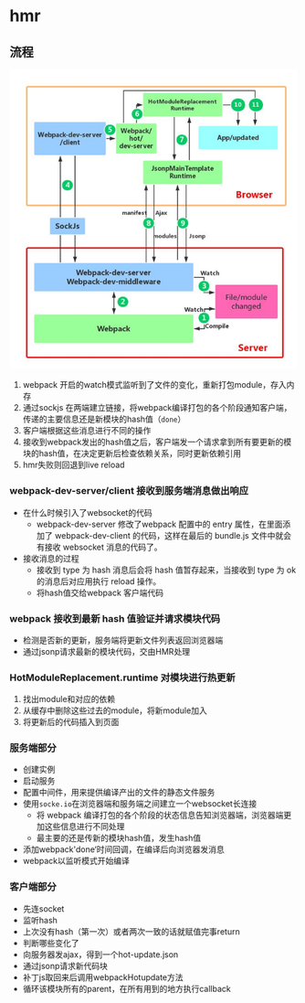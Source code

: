 # hmr

## 流程
![hmr](./hmr.jpeg)

1. webpack 开启的watch模式监听到了文件的变化，重新打包module，存入内存
2. 通过sockjs 在两端建立链接，将webpack编译打包的各个阶段通知客户端，传递的主要信息还是新模块的hash值（`done`）
3. 客户端根据这些消息进行不同的操作
4. 接收到webpack发出的hash值之后，客户端发一个请求拿到所有要更新的模块的hash值，在决定更新后检查依赖关系，同时更新依赖引用
5. hmr失败则回退到live reload

### webpack-dev-server/client 接收到服务端消息做出响应
- 在什么时候引入了websocket的代码
  - webpack-dev-server 修改了webpack 配置中的 entry 属性，在里面添加了 webpack-dev-client 的代码，这样在最后的 bundle.js 文件中就会有接收 websocket 消息的代码了。
- 接收消息的过程
  - 接收到 type 为 hash 消息后会将 hash 值暂存起来，当接收到 type 为 ok 的消息后对应用执行 reload 操作。
  - 将hash值交给webpack 客户端代码
  
### webpack 接收到最新 hash 值验证并请求模块代码
- 检测是否新的更新，服务端将更新文件列表返回浏览器端
- 通过jsonp请求最新的模块代码，交由HMR处理

### HotModuleReplacement.runtime 对模块进行热更新
1. 找出module和对应的依赖
2. 从缓存中删除这些过去的module，将新module加入
3. 将更新后的代码插入到页面
   



### 服务端部分
- 创建实例
- 启动服务
- 配置中间件，用来提供编译产出的文件的静态文件服务
- 使用`socke.io`在浏览器端和服务端之间建立一个websocket长连接
  - 将 webpack 编译打包的各个阶段的状态信息告知浏览器端，浏览器端更加这些信息进行不同处理
  - 最主要的还是传新的模块hash值，发生hash值
- 添加webpack'done‘时间回调，在编译后向浏览器发消息
- webpack以监听模式开始编译	

### 客户端部分
-  先连socket
-  监听hash
-  上次没有hash（第一次）或者两次一致的话就赋值完事return
-  判断哪些变化了
-  向服务器发ajax，得到一个hot-update.json
-  通过jsonp请求新代码块
-  补丁js取回来后调用webpackHotupdate方法
-  循环该模块所有的parent，在所有用到的地方执行callback 


